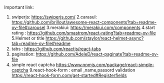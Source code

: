 Important link:

1. swiperjs:
   https://swiperjs.com/
2.carasul:
 https://github.com/brillout/awesome-react-components?tab=readme-ov-file#carousel
3.merakiui:
https://merakiui.com/components
4.start rating :
https://github.com/smastrom/react-rating?tab=readme-ov-file
5.Helmet or title
https://github.com/staylor/react-helmet-async?tab=readme-ov-file#readme
6. tabs :
 https://github.com/reactjs/react-tabs
7. pagination:
   https://github.com/AdeleD/react-paginate?tab=readme-ov-file
8. simple react captcha
 https://www.npmjs.com/package/react-simple-captcha
9.react-hook-form : email ,name,passord validation
https://react-hook-form.com/get-started#Registerfields
